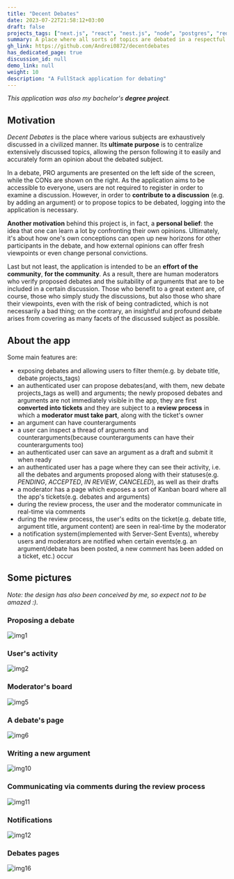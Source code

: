 ```yaml
---
title: "Decent Debates"
date: 2023-07-22T21:58:12+03:00
draft: false
projects_tags: ["next.js", "react", "nest.js", "node", "postgres", "redis"]
summary: A place where all sorts of topics are debated in a respectful and constructive manner.
gh_link: https://github.com/Andrei0872/decentdebates
has_dedicated_page: true
discussion_id: null
demo_link: null
weight: 10
description: "A FullStack application for debating"
---
```


_This application was also my bachelor's **degree project**._

## Motivation

_Decent Debates_ is the place where various subjects are exhaustively discussed in a civilized manner. Its **ultimate purpose** is to centralize extensively discussed topics, allowing the person following it to easily and accurately form an opinion about the debated subject.

In a debate, PRO arguments are presented on the left side of the screen, while the CONs are shown on the right. As the application aims to be accessible to everyone, users are not required to register in order to examine a discussion. However, in order to **contribute to a discussion** (e.g. by adding an argument) or to propose topics to be debated, logging into the application is necessary.

**Another motivation** behind this project is, in fact, a **personal belief**: the idea that one can learn a lot by confronting their own opinions. Ultimately, it's about how one's own conceptions can open up new horizons for other participants in the debate, and how external opinions can offer fresh viewpoints or even change personal convictions.

Last but not least, the application is intended to be an **effort of the community**, **for the community**. As a result, there are human moderators who verify proposed debates and the suitability of arguments that are to be included in a certain discussion. Those who benefit to a great extent are, of course, those who simply study the discussions, but also those who share their viewpoints, even with the risk of being contradicted, which is not necessarily a bad thing; on the contrary, an insightful and profound debate arises from covering as many facets of the discussed subject as possible.

## About the app

Some main features are:

* exposing debates and allowing users to filter them(e.g. by debate title, debate projects_tags)
* an authenticated user can propose debates(and, with them, new debate projects_tags as well) and arguments; the newly proposed debates and arguments are not immediately visible in the app, they are first **converted into tickets** and they are subject to a **review process** in which a **moderator must take part**, along with the ticket's owner
* an argument can have counterarguments
* a user can inspect a thread of arguments and counterarguments(because counterarguments can have their counterarguments too)
* an authenticated user can save an argument as a draft and submit it when ready
* an authenticated user has a page where they can see their activity, i.e. all the debates and arguments proposed along with their statuses(e.g. *PENDING*, *ACCEPTED*, *IN REVIEW*, *CANCELED*), as well as their drafts
* a moderator has a page which exposes a sort of Kanban board where all the app's tickets(e.g. debates and arguments)
* during the review process, the user and the moderator communicate in real-time via comments
* during the review process, the user's edits on the ticket(e.g. debate title, argument title, argument content) are seen in real-time by the moderator
* a notification system(implemented with Server-Sent Events), whereby users and moderators are notified when certain events(e.g. an argument/debate has been posted, a new comment has been added on a ticket, etc.) occur

## Some pictures

*Note: the design has also been conceived by me, so expect not to be amazed :).*

### Proposing a debate

![img1](images/image1.png)

### User's activity

![img2](images/image2.png)

### Moderator's board

![img5](images/image5.png)

### A debate's page

![img6](images/image6.png)

### Writing a new argument

![img10](images/image10.png)

### Communicating via comments during the review process

![img11](images/image11.png)

### Notifications

![img12](images/image12.png)

### Debates pages

![img16](images/image16.png)
